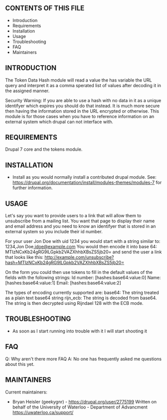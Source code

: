 CONTENTS OF THIS FILE
---------------------
* Introduction
* Requirements
* Installation
* Usage
* Troubleshooting
* FAQ
* Maintainers

INTRODUCTION
------------
The Token Data Hash module will read a value the has variable the URL query and
interpret it as a comma sperated list of values after decoding it in the
assigned manner.

Security Warning: If you are able to use a hash with no data in it as a unique
identifyer which expires you should do that instead. It is much more secure
then having the information stored in the URL encrypted or otherwise. This
module is for those cases when you have to reference information on an external
system which drupal can not interface with.

REQUIREMENTS
------------
Drupal 7 core and the tokens module.

INSTALLATION
------------
* Install as you would normally install a contributed drupal module. See:
  https://drupal.org/documentation/install/modules-themes/modules-7
  for further information.

USAGE
-------------
Let's say you want to provide users to a link that will allow them to
unsubscribe from a mailing list. You want that page to display their name
and email address and you need to know an identifyer that is stored
in an external system so you include their id number.

For your user Jon Doe with uid 1234 you would start with a string similar to:
1234,Jon Doe,jdoe@example.com
You would then encode it into base 64:
MTIzNCxKb24gRG9lLGpkb2VAZXhhbXBsZS5jb20=
and send the user a link that looks like this:
http://example.com/unsubscribe?hash=MTIzNCxKb24gRG9lLGpkb2VAZXhhbXBsZS5jb20=

On the form you could then use tokens to fill in the default values
of the fields with the following strings:
Id number: [hashes:base64:value:0]
Name: [hashes:base64:value:1]
Email: [hashes:base64:value:2]

The types of encoding currently supported are:
base64: The string treated as a plain text base64 string
rijn_ecb: The string is decoded from base64. The string is then decrypted using
Rijndael 128 with the ECB mode.

TROUBLESHOOTING
---------------
* As soon as I start running into trouble with it I will start shooting it

FAQ
---
Q: Why aren't there more FAQ
A: No one has frequently asked me questions about this yet.

MAINTAINERS
-----------
Current maintainers:
* Bryan Heisler (geekygnr) - https://drupal.org/user/2775199
Written on behalf of the University of Waterloo - Department of Advancment
https://uwaterloo.ca/support/
